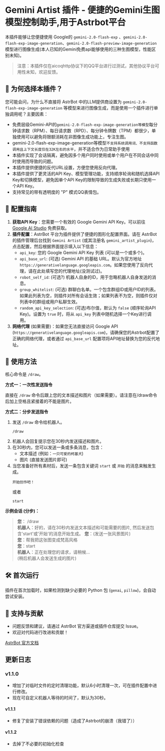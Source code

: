 # Gemini Artist 插件 - 便捷的Gemini生图模型控制助手,用于Astrbot平台

本插件能够让您便捷使用 Google的 `gemini-2.0-flash-exp` 、`gemini-2.0-flash-exp-image-generation`、`gemini-2.0-flash-preview-image-generation`模型进行图像生成(本人已知的Gemini免费api能够使用的三种生图模型，性能区别未知)。

>注意：本插件仅在aicoqhttp协议下的QQ平台进行过测试，其他协议平台可用性未知，欢迎反馈。

## 🤔 为何选择本插件？

您可能会问，为什么不直接将 AstrBot 中的LLM提供商设置为 `gemini-2.0-flash-exp-image-generation` 等模型来进行图像生成，而是使用一个插件进行单独调用呢？主要因素：

*   免费层级Gemini-API的`gemini-2.0-flash-exp-image-generation等模型`每分钟请求数（RPM）、每日请求数（RPD）、每分钟令牌数（TPM）都很少，单独使用可以避免将限额消耗在非图像生成功能上，专注生图。
*   gemini-2.0-flash-exp-image-generation等模型`不支持系统调用词、不支持函数调用且上下文长度仅在32K左右的水平`，并不适合作为日常助手使用
*   本插件实现了会话隔离，避免因多个用户同时使用或单个用户在不同会话中同时使用而导致的问题。
*   本插件提供便捷的反代URL设置，方便您使用反向代理。
*   本插件提供了更灵活的API Key、模型管理功能，支持顺序轮询和随机选择API Key和切换模型，避免因单个API Key的限制导致的生成失败或长期只使用一个API Key。
*   支持常见的带有透明度的 "P" 模式QQ表情包。


## 🔑 配置指南

1.  **获取API Key**：您需要一个有效的 Google Gemini API Key。可以前往 [Google AI Studio](https://aistudio.google.com/apikey) 免费获取。
2.  **插件配置**：AstrBot 平台为插件提供了便捷的图形化配置界面。请在 AstrBot 的插件管理后台找到 `Gemini Artist` (或其注册名 `gemini_artist_plugin`)，点击配置，然后根据界面提示填入以下信息：
    *   `api_key`: 您的 Google Gemini API Key 列表 (可以是一个或多个)。
    *   `api_base_url`: (可选) Gemini API 的基础 URL。默认为官方地址 `https://generativelanguage.googleapis.com`。如果您使用了反向代理，请在此处填写您的代理地址(没测试过)。
    *   `robot_self_id`: (可选?) 机器人自身的ID，用于忽略机器人自身发送的消息。
    *   `group_whitelist`: (可选) 群聊白名单。一个包含群组ID或用户ID的列表。如果此列表为空，则插件对所有会话生效；如果列表不为空，则插件仅对列表中的群组或用户私聊生效。
    *   `random_api_key_selection`: (可选)布尔值，默认为 `false` (顺序轮询API Key)。设置为 `true` 时，将从 `api_key` 列表中随机选择一个Key进行调用。
3.  **网络代理** (如果需要)：如果您无法直接访问 Google API (`https://generativelanguage.googleapis.com`)，请确保您的Astrbot配置了正确的网络代理，或者通过 `api_base_url` 配置项将API地址替换为您的反代地址。

## 🚀 使用方法

核心命令是 `/draw`。

**方式一：一次性发送指令**

直接在 `/draw` 命令后跟上您的文本描述和图片（如果需要）。请注意在/draw命令后加上空格且紧接着的不能是图片。


**方式二：分步发送指令**

1.  发送 `/draw` 命令给机器人。
    ```
    /draw
    ```
2.  机器人会回复提示您在30秒内发送描述和图片。
3.  在30秒内，您可以发送一条或多条消息，包含：
    *   文本描述 (例如：`一只可爱的柯基犬`)
    *   图片 (直接发送图片即可)
4.  当您准备好所有素材后，发送一条包含关键词 `start` 或 `开始` 的消息来触发生成。
    ```
    开始创作吧！
    ```
    或者
    ```
    start
    ```

**示例会话 (分步)：**

> **您**： /draw  
> **机器人**：好的，请在30秒内发送文本描述和可能需要的图片, 然后发送包含'start'或'开始'的消息开始生成。 
> **您**：(发送一张风景图片)  
> **您**：帮我把这张图变成梵高风格  
> **您**：start  
> **机器人**：正在处理您的请求，请稍候...  
> (稍后机器人会发送生成的图片)  


## 🛠️ 首次运行

插件在首次加载时，如果检测到缺少必要的 Python 包 (`genai`, `pillow`)，会自动尝试安装。

## 🤝 支持与贡献

*   问题反馈和建议，请通过 AstrBot 官方渠道或插件仓库提交 Issue。
*   欢迎对代码进行改进和贡献！


[AstrBot 官方文档](https://astrbot.app)

## 更新日志

### v1.1.0

-   增加了对临时文件的定时清理功能，默认6小时清理一次，可在插件配置中进行修改。
-   现在可自定义机器人等待的时间了，默认为30秒。
#### v1.1.1
-   修复了安装了错误依赖的问题（造成了Astrbot的崩溃（我错了））
#### v1.1.2
-   去掉了不必要的初始化检查